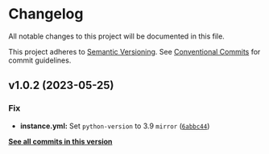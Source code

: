 # Changelog

All notable changes to this project will be documented in this file.

This project adheres to [Semantic Versioning](https://semver.org/spec/v2.0.0.html). See [Conventional Commits](https://www.conventionalcommits.org/en/v1.0.0/) for commit guidelines.

<!--next-version-placeholder-->

## v1.0.2 (2023-05-25)
### Fix
* **instance.yml:** Set `python-version` to 3.9 `mirror` ([`6abbc44`](https://github.com/billsioros/cookiecutter-pypackage-instance/commit/6abbc44d5c96d47752b11263218cab2c5fa42176))

**[See all commits in this version](https://github.com/billsioros/cookiecutter-pypackage-instance/compare/v1.0.1...v1.0.2)**
